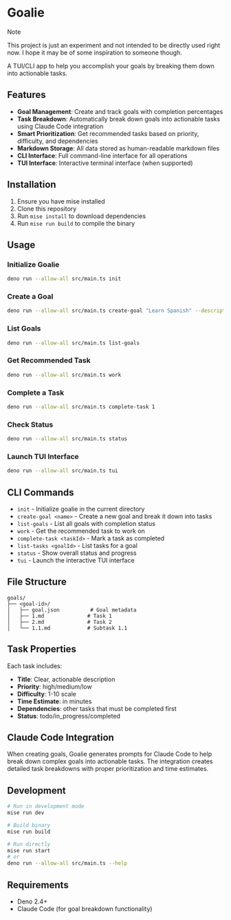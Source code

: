 # Goalie

> [!NOTE]
> This project is just an experiment and not intended to be directly used right now. I hope it may be of some inspiration to someone though. 

A TUI/CLI app to help you accomplish your goals by breaking them down into actionable tasks.

## Features

- **Goal Management**: Create and track goals with completion percentages
- **Task Breakdown**: Automatically break down goals into actionable tasks using Claude Code integration
- **Smart Prioritization**: Get recommended tasks based on priority, difficulty, and dependencies
- **Markdown Storage**: All data stored as human-readable markdown files
- **CLI Interface**: Full command-line interface for all operations
- **TUI Interface**: Interactive terminal interface (when supported)

## Installation

1. Ensure you have mise installed
2. Clone this repository
3. Run `mise install` to download dependencies
3. Run `mise run build` to compile the binary

## Usage

### Initialize Goalie

```bash
deno run --allow-all src/main.ts init
```

### Create a Goal

```bash
deno run --allow-all src/main.ts create-goal "Learn Spanish" --description "Become conversational in Spanish" --due-date "2024-12-31"
```

### List Goals

```bash
deno run --allow-all src/main.ts list-goals
```

### Get Recommended Task

```bash
deno run --allow-all src/main.ts work
```

### Complete a Task

```bash
deno run --allow-all src/main.ts complete-task 1
```

### Check Status

```bash
deno run --allow-all src/main.ts status
```

### Launch TUI Interface

```bash
deno run --allow-all src/main.ts tui
```

## CLI Commands

- `init` - Initialize goalie in the current directory
- `create-goal <name>` - Create a new goal and break it down into tasks
- `list-goals` - List all goals with completion status
- `work` - Get the recommended task to work on
- `complete-task <taskId>` - Mark a task as completed
- `list-tasks <goalId>` - List tasks for a goal
- `status` - Show overall status and progress
- `tui` - Launch the interactive TUI interface

## File Structure

```
goals/
├── <goal-id>/
│   ├── goal.json          # Goal metadata
│   ├── 1.md              # Task 1
│   ├── 2.md              # Task 2
│   └── 1.1.md            # Subtask 1.1
```

## Task Properties

Each task includes:
- **Title**: Clear, actionable description
- **Priority**: high/medium/low
- **Difficulty**: 1-10 scale
- **Time Estimate**: in minutes
- **Dependencies**: other tasks that must be completed first
- **Status**: todo/in_progress/completed

## Claude Code Integration

When creating goals, Goalie generates prompts for Claude Code to help break down complex goals into actionable tasks. The integration creates detailed task breakdowns with proper prioritization and time estimates.

## Development

```bash
# Run in development mode
mise run dev

# Build binary
mise run build

# Run directly
mise run start
# or
deno run --allow-all src/main.ts --help
```

## Requirements

- Deno 2.4+
- Claude Code (for goal breakdown functionality)
